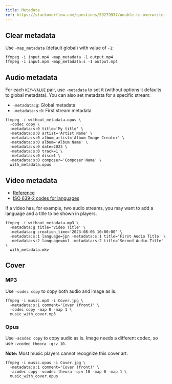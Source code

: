 ```yaml
---
title: Metadata
ref: https://stackoverflow.com/questions/59279937/unable-to-overwrite-ffmpeg-metadata
---
```


## Clear metadata

Use `-map_metadata` (default global) with value of `-1`:

```shell
ffmpeg -i input.mp4 -map_metadata -1 output.mp4
ffmpeg -i input.mp4 -map_metadata:s -1 output.mp4
```

## Audio metadata

For each `KEY=VALUE` pair, use `-metadata` to set it (without options it defaults to global metadata).
You can also set metadata for a specific stream:

- `-metadata:g`: Global metadata
- `-metadata:s:0`: First stream metadata

```shell
ffmpeg -i without_metadata.opus \
  -codec copy \
  -metadata:s:0 title='My title' \
  -metadata:s:0 artist='Artist Name' \
  -metadata:s:0 album_artist='Album Image Creator' \
  -metadata:s:0 album='Album Name' \
  -metadata:s:0 date=2023 \
  -metadata:s:0 track=1 \
  -metadata:s:0 disc=1 \
  -metadata:s:0 composer='Composer Name' \
  with_metadata.opus
```

## Video metadata

- [Reference](https://stackoverflow.com/questions/44351606/ffmpeg-set-the-language-of-an-audio-stream)
- [ISO 639-2 codes for languages](https://en.wikipedia.org/wiki/List_of_ISO_639-2_codes)

If a video has, for example, two audio streams,
you may want to add a language and a title to be shown in players.

```shell
ffmpeg -i without_metadata.mp3 \
  -metadata:g title='Video Title' \
  -metadata:g creation_time='2023-08-06 10:00:00' \
  -metadata:s:1 language=jpn -metadata:s:1 title='First Audio Title' \
  -metadata:s:2 language=mul -metadata:s:2 title='Second Audio Title' \
  with_metadata.mkv
```

## Cover

### MP3

Use `-codec copy` to copy both audio and image as is.

```shell
ffmpeg -i music.mp3 -i Cover.jpg \
  -metadata:s:1 comment='Cover (front)' \
  -codec copy -map 0 -map 1 \
  music_with_cover.mp3
```

### Opus

Use `-acodec copy` to copy audio as is.
Image needs a different codec, so use `-vcodec theora -q:v 10`.

**Note:** Most music players cannot recognize this cover art.

```shell
ffmpeg -i music.opus -i Cover.jpg \
  -metadata:s:1 comment='Cover (front)' \
  -acodec copy -vcodec theora -q:v 10 -map 0 -map 1 \
  music_with_cover.opus
```
